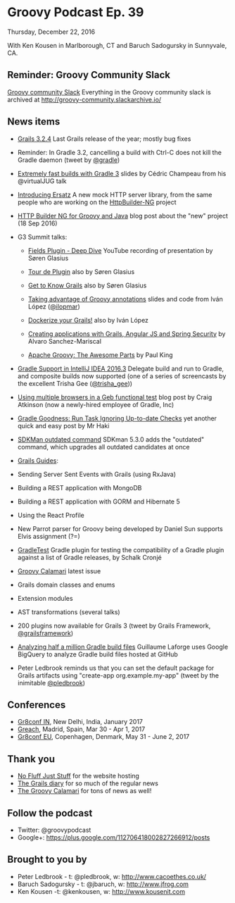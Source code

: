 # Groovy Podcast Ep. 39

Thursday, December 22, 2016

With Ken Kousen in Marlborough, CT and Baruch Sadogursky in Sunnyvale, CA.

## Reminder: Groovy Community Slack

[Groovy community Slack](https://groovycommunity.com/) Everything in the Groovy community slack is archived at http://groovy-community.slackarchive.io/

## News items

* [Grails 3.2.4](https://github.com/grails/grails-core/releases/tag/v3.2.4) Last Grails release of the year; mostly bug fixes

* Reminder: In Gradle 3.2, cancelling a build with Ctrl-C does not kill the Gradle daemon (tweet by [@gradle](http://twitter.com/gradle))

* [Extremely fast builds with Gradle 3](https://melix.github.io/virtualjug-fast-builds/#/) slides by Cédric Champeau from his @virtualJUG talk

* [Introducing Ersatz](http://coffeaelectronica.com/blog/2016/introducing-ersatz.html) A new mock HTTP server library, from the same people who are working on the [HttpBuilder-NG](https://http-builder-ng.github.io/http-builder-ng/) project

* [HTTP Builder NG for Groovy and Java](http://coffeaelectronica.com/blog/2016/httpbuilder-ng-demo.html) blog post about the "new" project (18 Sep 2016)

* G3 Summit talks:
  * [Fields Plugin - Deep Dive](https://www.youtube.com/watch?v=T0sxNY1_GFg&feature=youtu.be&a) YouTube recording of presentation by Søren Glasius
  * [Tour de Plugin](http://youtu.be/RuK90qD6RJU?a) also by Søren Glasius
  * [Get to Know Grails](http://bit.ly/2grxGUs) also by Søren Glasius

  * [Taking advantage of Groovy annotations](http://www.slideshare.net/ilopmar/g3-summit-2016-taking-advantage-of-groovy-annotations) slides and code from Iván López ([@ilopmar](http://twitter.com/ilopmar))

  * [Dockerize your Grails!](http://www.slideshare.net/ilopmar/g3-summit-2016-dockerize-your-grails) also by Iván López

  * [Creating applications with Grails, Angular JS and Spring Security](http://www.slideshare.net/alvarosanchezmariscal/creating-applications-with-grails-angular-js-and-spring-security-g3-summit-2016) by Alvaro Sanchez-Mariscal

  * [Apache Groovy: The Awesome Parts](http://www.slideshare.net/paulk_asert/awesome-groovy) by Paul King

* [Gradle Support in IntelliJ IDEA 2016.3](https://www.youtube.com/watch?v=Yv1V0vaEJog&index=6&list=PLPZy-hmwOdEVEu_SlNs255dYZmriZekBW) Delegate build and run to Gradle, and composite builds now supported (one of a series of screencasts by the excellent Trisha Gee ([@trisha_gee](http://twitter.com/trisha_gee)))

* [Using multiple browsers in a Geb functional test](http://atkinsondev.com/blog/geb-multiple-browsers/) blog post by Craig Atkinson (now a newly-hired employee of Gradle, Inc)

* [Gradle Goodness: Run Task Ignoring Up-to-date Checks](https://mrhaki.blogspot.com/2016/12/gradle-goodness-run-task-ignoring-up-to.html) yet another quick and easy post by Mr Haki

* [SDKMan outdated command](https://github.com/sdkman/sdkman-cli/pull/502) SDKman 5.3.0 adds the "outdated" command, which upgrades all outdated candidates at once

* [Grails Guides](http://guides.grails.org/#/index):
 * Sending Server Sent Events with Grails (using RxJava)
 * Building a REST application with MongoDB
 * Building a REST application with GORM and Hibernate 5
 * Using the React Profile

* New Parrot parser for Groovy being developed by Daniel Sun supports Elvis assignment (?=)

* [GradleTest](https://ysb33r.github.io/gradleTest/) Gradle plugin for testing the compatibility of a Gradle plugin against a list of Gradle releases, by Schalk Cronjé

* [Groovy Calamari](http://groovycalamari.com) latest issue
 * Grails domain classes and enums
 * Extension modules
 * AST transformations (several talks)

* 200 plugins now available for Grails 3 (tweet by Grails Framework, [@grailsframework](http://twitter.com/grailsframework))

* [Analyzing half a million Gradle build files](https://glaforge.appspot.com/article/analyzing-half-a-million-gradle-build-files) Guillaume Laforge uses Google BigQuery to analyze Gradle build files hosted at GitHub

* Peter Ledbrook reminds us that you can set the default package for Grails artifacts using "create-app org.example.my-app" (tweet by the inimitable [@pledbrook](http://twitter.com/pledbrook))

## Conferences

* [Gr8conf IN](http://gr8conf.in), New Delhi, India, January 2017
* [Greach](http://greachconf.com/), Madrid, Spain, Mar 30 - Apr 1, 2017
* [Gr8conf EU](http://gr8conf.eu), Copenhagen, Denmark, May 31 - June 2, 2017

## Thank you

* [No Fluff Just Stuff](https://nofluffjuststuff.com/home/main) for the website hosting
* [The Grails diary](http://grydeske.net/news) for so much of the regular news
* [The Groovy Calamari](http://groovycalamari.com/) for tons of news as well!

## Follow the podcast

* Twitter: @groovypodcast
* Google+: https://plus.google.com/112706418002827266912/posts

## Brought to you by

* Peter Ledbrook - t: @pledbrook, w: http://www.cacoethes.co.uk/
* Baruch Sadogursky - t: @jbaruch, w: http://www.jfrog.com
* Ken Kousen -t: @kenkousen, w: http://www.kousenit.com
